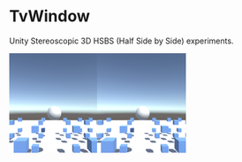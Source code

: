 # TvWindow

Unity Stereoscopic 3D HSBS (Half Side by Side) experiments.


![demo scene](https://github.com/wartron/TvWindow/raw/master/Assets/Images/Android/banner.png)